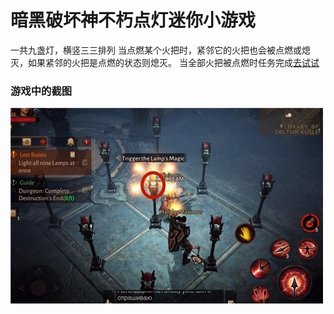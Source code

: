 # 暗黑破坏神不朽点灯迷你小游戏
一共九盏灯，横竖三三排列
当点燃某个火把时，紧邻它的火把也会被点燃或熄灭，如果紧邻的火把是点燃的状态则熄灭。
当全部火把被点燃时任务完成[去试试](https://capadong.github.io/diablo-immortal-mini-game-light/)

### 游戏中的截图

![image](https://github.com/capadong/diablo-immortal-mini-game-light/blob/main/1.jpeg)